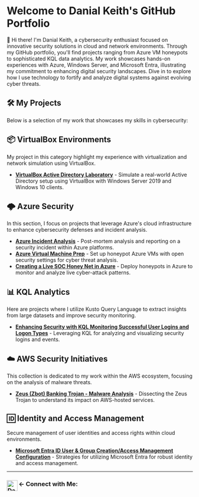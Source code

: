 # Welcome to Danial Keith's GitHub Portfolio

👋 Hi there! I'm Danial Keith, a cybersecurity enthusiast focused on innovative security solutions in cloud and network environments. Through my GitHub portfolio, you'll find projects ranging from Azure VM honeypots to sophisticated KQL data analytics. My work showcases hands-on experiences with Azure, Windows Server, and Microsoft Entra, illustrating my commitment to enhancing digital security landscapes. Dive in to explore how I use technology to fortify and analyze digital systems against evolving cyber threats.

## 🛠️ My Projects

Below is a selection of my work that showcases my skills in cybersecurity:

## 📦 VirtualBox Environments

My project in this category highlight my experience with virtualization and network simulation using VirtualBox.

- **[VirtualBox Active Directory Laboratory](https://github.com/DanialKeith/ActiveDirectoryLab)** - Simulate a real-world Active Directory setup using VirtualBox with Windows Server 2019 and Windows 10 clients.
## 🌩️ Azure Security
In this section, I focus on projects that leverage Azure's cloud infrastructure to enhance cybersecurity defenses and incident analysis.

- **[Azure Incident Analysis](https://github.com/DanialKeith/AzureIncidentAnalysis)** - Post-mortem analysis and reporting on a security incident within Azure platforms.
- **[Azure Virtual Machine Prep](https://github.com/DanialKeith/AzureVirtualMachinePrep)** - Set up honeypot Azure VMs with open security settings for cyber threat analysis.
- **[Creating a Live SOC Honey Net in Azure](https://github.com/DanialKeith/LiveSOCHoneyNetAzure)** - Deploy honeypots in Azure to monitor and analyze live cyber-attack patterns.

## 📊 KQL Analytics
Here are projects where I utilize Kusto Query Language to extract insights from large datasets and improve security monitoring.

- **[Enhancing Security with KQL Monitoring Successful User Logins and Logon Types](https://github.com/DanialKeith/KQLMonitoringSecurity)** - Leveraging KQL for analyzing and visualizing security logins and events.

## ☁️ AWS Security Initiatives
This collection is dedicated to my work within the AWS ecosystem, focusing on the analysis of malware threats.

- **[Zeus (Zbot) Banking Trojan - Malware Analysis](https://github.com/DanialKeith/ZeusZbotMalwareAnalysis)** - Dissecting the Zeus Trojan to understand its impact on AWS-hosted services.

## 🆔 Identity and Access Management
Secure management of user identities and access rights within cloud environments.

- **[Microsoft Entra ID User & Group Creation/Access Management Configuration](https://github.com/DanialKeith/MicrosoftEntraIDManagement)** - Strategies for utilizing Microsoft Entra for robust identity and access management.





---
### ← Connect with Me: [<img align="left" alt="DanialKeith | LinkedIn" width="29px" src="https://www.iconpacks.net/icons/2/free-linkedin-logo-icon-2430-thumb.png" />](https://www.linkedin.com/in/danial-keith/)







